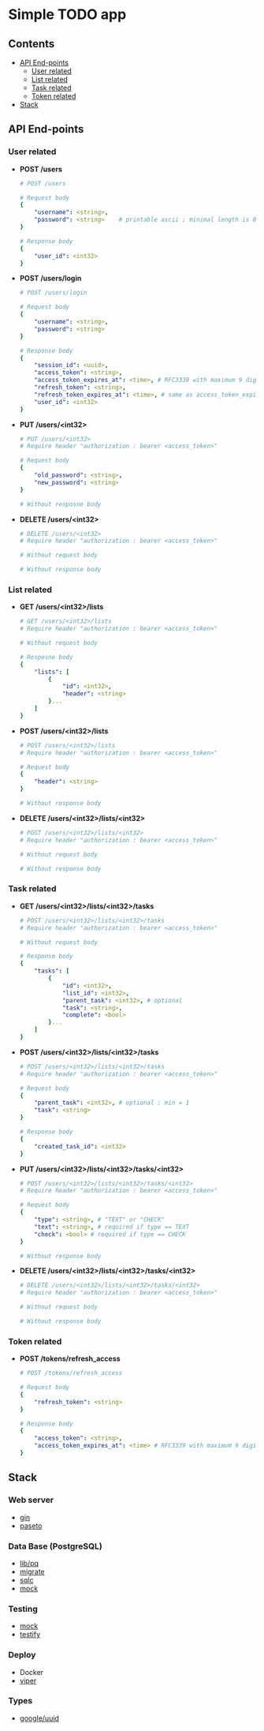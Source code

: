 # Simple TODO app

## Contents

- [API End-points](#api-end-points)
    - [User related](#api-user)
    - [List related](#api-list)
    - [Task related](#api-task)
    - [Token related](#api-token)
- [Stack](#stack)

<a id="api-end-points"></a>
## API End-points

<a id="api-user"></a>
### User related

- **POST /users**
    ```yaml
    # POST /users
    
    # Request body
    {
        "username": <string>,   
        "password": <string>    # printable ascii ; minimal length is 8
    }

    # Response body
    {
        "user_id": <int32>
    }
    ```
- **POST /users/login**
    ```yaml
    # POST /users/login

    # Request body
    {
        "username": <string>,   
        "password": <string>
    }

    # Response body
    {
        "session_id": <uuid>,
        "access_token": <string>,
        "access_token_expires_at": <time>, # RFC3339 with maximum 9 digits in fractional seconds, without trailing zeros in fractional seconds
        "refresh_token": <string>,
        "refresh_token_expires_at": <time>, # same as access_token_expires_at
        "user_id": <int32>
    }
    ```
- **PUT /users/\<int32\>**
    ```yaml
    # PUT /users/<int32>
    # Require header "authorization : bearer <access_token>"

    # Request body
    {
        "old_password": <string>,
        "new_password": <string>
    }

    # Without resposne body
    ```
- **DELETE /users/\<int32\>**
    ```yaml
    # DELETE /users/<int32>
    # Require header "authorization : bearer <access_token>"

    # Without request body

    # Without response body
    ```

<a id="api-list"></a>
### List related

- **GET /users/\<int32\>/lists**
    ```yaml
    # GET /users/<int32>/lists
    # Require header "authorization : bearer <access_token>"

    # Without request body

    # Resposne body
    {
        "lists": [
            {
                "id": <int32>,
                "header": <string>
            }...
        ]
    }
    ```

- **POST /users/\<int32\>/lists**
    ```yaml
    # POST /users/<int32>/lists
    # Require header "authorization : bearer <access_token>"

    # Request body
    {
        "header": <string>
    }

    # Without response body
    ```

- **DELETE /users/\<int32\>/lists/\<int32\>**
    ```yaml
    # POST /users/<int32>/lists/<int32>
    # Require header "authorization : bearer <access_token>"

    # Without request body

    # Without response body
    ```

<a id="api-task"></a>
### Task related

- **GET /users/\<int32\>/lists/\<int32\>/tasks**
    ```yaml
    # POST /users/<int32>/lists/<int32>/tasks
    # Require header "authorization : bearer <access_token>"

    # Without request body

    # Response body
    {
        "tasks": [
            {
                "id": <int32>,
                "list_id": <int32>,
                "parent_task": <int32>, # optional
                "task": <string>,
                "complete": <bool>
            }...
        ]
    }
    ```

- **POST /users/\<int32\>/lists/\<int32\>/tasks**
    ```yaml
    # POST /users/<int32>/lists/<int32>/tasks
    # Require header "authorization : bearer <access_token>"

    # Request body
    {
        "parent_task": <int32>, # optional ; min = 1
        "task": <string>
    }

    # Response body
    {
        "created_task_id": <int32>
    }
    ```

- **PUT /users/\<int32\>/lists/\<int32\>/tasks/\<int32\>**
    ```yaml
    # POST /users/<int32>/lists/<int32>/tasks/<int32>
    # Require header "authorization : bearer <access_token>"

    # Request body
    {
        "type": <string>, # "TEXT" or "CHECK"
        "text": <string>, # required if type == TEXT
        "check": <bool> # required if type == CHECK
    }

    # Without response body
    ```

- **DELETE /users/\<int32\>/lists/\<int32\>/tasks/\<int32\>**
    ```yaml
    # DELETE /users/<int32>/lists/<int32>/tasks/<int32>
    # Require header "authorization : bearer <access_token>"

    # Without request body

    # Without response body
    ```

<a id="api-token"></a>
### Token related

- **POST /tokens/refresh_access**
    ```yaml
    # POST /tokens/refresh_access

    # Request body
    {
        "refresh_token": <string>
    }

    # Response body
    {
        "access_token": <string>,
        "access_token_expires_at": <time> # RFC3339 with maximum 9 digits in fractional seconds, without trailing zeros in fractional seconds
    }
    ```

<a id="stack"></a>
## Stack

### Web server

- [gin](https://github.com/gin-gonic/gin)
- [paseto](https://github.com/aidantwoods/go-paseto)

### Data Base (PostgreSQL)

- [lib/pq](https://github.com/lib/pq)
- [migrate](https://github.com/golang-migrate/migrate)
- [sqlc](https://github.com/sqlc-dev/sqlc)
- [mock](https://github.com/uber-go/mock)

### Testing

- [mock](https://github.com/uber-go/mock)
- [testify](https://github.com/stretchr/testify)

### Deploy

- Docker
- [viper](https://github.com/spf13/viper)

### Types

- [google/uuid](github.com/google/uuid)